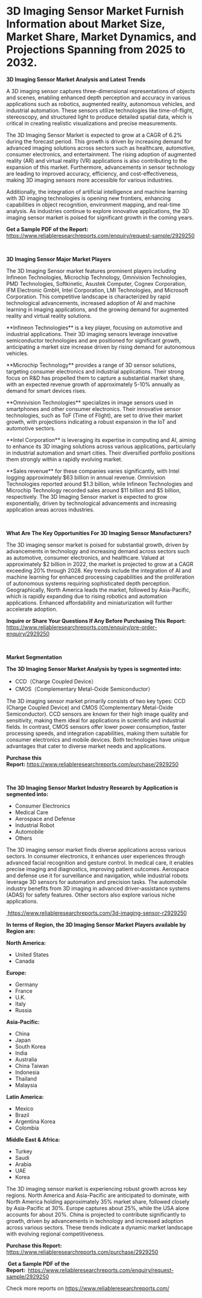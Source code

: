 <p><h1>3D Imaging Sensor Market Furnish Information about Market Size, Market Share, Market Dynamics, and Projections Spanning from 2025 to 2032.</h1></p><p><strong>3D Imaging Sensor Market Analysis and Latest Trends</strong></p>
<p><p>A 3D imaging sensor captures three-dimensional representations of objects and scenes, enabling enhanced depth perception and accuracy in various applications such as robotics, augmented reality, autonomous vehicles, and industrial automation. These sensors utilize technologies like time-of-flight, stereoscopy, and structured light to produce detailed spatial data, which is critical in creating realistic visualizations and precise measurements.</p><p>The 3D Imaging Sensor Market is expected to grow at a CAGR of 6.2% during the forecast period. This growth is driven by increasing demand for advanced imaging solutions across sectors such as healthcare, automotive, consumer electronics, and entertainment. The rising adoption of augmented reality (AR) and virtual reality (VR) applications is also contributing to the expansion of this market. Furthermore, advancements in sensor technology are leading to improved accuracy, efficiency, and cost-effectiveness, making 3D imaging sensors more accessible for various industries. </p><p>Additionally, the integration of artificial intelligence and machine learning with 3D imaging technologies is opening new frontiers, enhancing capabilities in object recognition, environment mapping, and real-time analysis. As industries continue to explore innovative applications, the 3D imaging sensor market is poised for significant growth in the coming years.</p></p>
<p><strong>Get a Sample PDF of the Report:&nbsp;</strong> <a href="https://www.reliableresearchreports.com/enquiry/request-sample/2929250?utm_campaign=3213&utm_medium=2&utm_source=Github&utm_content=ia&utm_term=12032025&utm_id=3d-imaging-sensor">https://www.reliableresearchreports.com/enquiry/request-sample/2929250</a></p>
<p>&nbsp;</p>
<p><strong>3D Imaging Sensor Major Market Players</strong></p>
<p><p>The 3D Imaging Sensor market features prominent players including Infineon Technologies, Microchip Technology, Omnivision Technologies, PMD Technologies, Softkinetic, Asustek Computer, Cognex Corporation, IFM Electronic GmbH, Intel Corporation, LMI Technologies, and Microsoft Corporation. This competitive landscape is characterized by rapid technological advancements, increased adoption of AI and machine learning in imaging applications, and the growing demand for augmented reality and virtual reality solutions.</p><p>**Infineon Technologies** is a key player, focusing on automotive and industrial applications. Their 3D imaging sensors leverage innovative semiconductor technologies and are positioned for significant growth, anticipating a market size increase driven by rising demand for autonomous vehicles.</p><p>**Microchip Technology** provides a range of 3D sensor solutions, targeting consumer electronics and industrial applications. Their strong focus on R&D has propelled them to capture a substantial market share, with an expected revenue growth of approximately 5-10% annually as demand for smart devices rises.</p><p>**Omnivision Technologies** specializes in image sensors used in smartphones and other consumer electronics. Their innovative sensor technologies, such as ToF (Time of Flight), are set to drive their market growth, with projections indicating a robust expansion in the IoT and automotive sectors.</p><p>**Intel Corporation** is leveraging its expertise in computing and AI, aiming to enhance its 3D imaging solutions across various applications, particularly in industrial automation and smart cities. Their diversified portfolio positions them strongly within a rapidly evolving market.</p><p>**Sales revenue** for these companies varies significantly, with Intel logging approximately $63 billion in annual revenue. Omnivision Technologies reported around $1.3 billion, while Infineon Technologies and Microchip Technology recorded sales around $11 billion and $5 billion, respectively. The 3D Imaging Sensor market is expected to grow exponentially, driven by technological advancements and increasing application areas across industries.</p></p>
<p>&nbsp;</p>
<p><strong>What Are The Key Opportunities For 3D Imaging Sensor Manufacturers?</strong></p>
<p><p>The 3D imaging sensor market is poised for substantial growth, driven by advancements in technology and increasing demand across sectors such as automotive, consumer electronics, and healthcare. Valued at approximately $2 billion in 2022, the market is projected to grow at a CAGR exceeding 20% through 2028. Key trends include the integration of AI and machine learning for enhanced processing capabilities and the proliferation of autonomous systems requiring sophisticated depth perception. Geographically, North America leads the market, followed by Asia-Pacific, which is rapidly expanding due to rising robotics and automation applications. Enhanced affordability and miniaturization will further accelerate adoption.</p></p>
<p><strong>Inquire or Share Your Questions If Any Before Purchasing This Report:</strong> <a href="https://www.reliableresearchreports.com/enquiry/pre-order-enquiry/2929250?utm_campaign=3213&utm_medium=2&utm_source=Github&utm_content=ia&utm_term=12032025&utm_id=3d-imaging-sensor">https://www.reliableresearchreports.com/enquiry/pre-order-enquiry/2929250</a></p>
<p>&nbsp;</p>
<p><strong>Market Segmentation</strong></p>
<p><strong>The 3D Imaging Sensor Market Analysis by types is segmented into:</strong></p>
<p><ul><li>CCD（Charge Coupled Device）</li><li>CMOS（Complementary Metal-Oxide Semiconductor）</li></ul></p>
<p><p>The 3D imaging sensor market primarily consists of two key types: CCD (Charge Coupled Device) and CMOS (Complementary Metal-Oxide Semiconductor). CCD sensors are known for their high image quality and sensitivity, making them ideal for applications in scientific and industrial fields. In contrast, CMOS sensors offer lower power consumption, faster processing speeds, and integration capabilities, making them suitable for consumer electronics and mobile devices. Both technologies have unique advantages that cater to diverse market needs and applications.</p></p>
<p><strong>Purchase this Report:&nbsp;</strong><a href="https://www.reliableresearchreports.com/purchase/2929250?utm_campaign=3213&utm_medium=2&utm_source=Github&utm_content=ia&utm_term=12032025&utm_id=3d-imaging-sensor">https://www.reliableresearchreports.com/purchase/2929250</a></p>
<p>&nbsp;</p>
<p><strong>The 3D Imaging Sensor Market Industry Research by Application is segmented into:</strong></p>
<p><ul><li>Consumer Electronics</li><li>Medical Care</li><li>Aerospace and Defense</li><li>Industrial Robot</li><li>Automobile</li><li>Others</li></ul></p>
<p><p>The 3D imaging sensor market finds diverse applications across various sectors. In consumer electronics, it enhances user experiences through advanced facial recognition and gesture control. In medical care, it enables precise imaging and diagnostics, improving patient outcomes. Aerospace and defense use it for surveillance and navigation, while industrial robots leverage 3D sensors for automation and precision tasks. The automobile industry benefits from 3D imaging in advanced driver-assistance systems (ADAS) for safety features. Other sectors also explore various niche applications.</p></p>
<p><a href="https://www.reliableresearchreports.com/3d-imaging-sensor-r2929250?utm_campaign=3213&utm_medium=2&utm_source=Github&utm_content=ia&utm_term=12032025&utm_id=3d-imaging-sensor">&nbsp;https://www.reliableresearchreports.com/3d-imaging-sensor-r2929250</a></p>
<p><strong>In terms of Region, the 3D Imaging Sensor Market Players available by Region are:</strong></p>
<p>
    <p> <strong> North America: </strong>
        <ul>
            <li>United States</li>
            <li>Canada</li>
        </ul>
        </p> 
    <p> <strong> Europe: </strong>
        <ul>
            <li>Germany</li>
            <li>France</li>
            <li>U.K.</li>
            <li>Italy</li>
            <li>Russia</li>
        </ul>
        </p> 
    <p> <strong> Asia-Pacific: </strong>
        <ul>
            <li>China</li>
            <li>Japan</li>
            <li>South Korea</li>
            <li>India</li>
            <li>Australia</li>
            <li>China Taiwan</li>
            <li>Indonesia</li>
            <li>Thailand</li>
            <li>Malaysia</li>
        </ul>
        </p> 
    <p> <strong> Latin America: </strong>
        <ul>
            <li>Mexico</li>
            <li>Brazil</li>
            <li>Argentina Korea</li>
            <li>Colombia</li>
        </ul>
        </p> 
    <p> <strong> Middle East & Africa: </strong>
        <ul>
            <li>Turkey</li>
            <li>Saudi</li>
            <li>Arabia</li>
            <li>UAE</li>
            <li>Korea</li>
        </ul>
    </p>
    </p>
<p><p>The 3D imaging sensor market is experiencing robust growth across key regions. North America and Asia-Pacific are anticipated to dominate, with North America holding approximately 35% market share, followed closely by Asia-Pacific at 30%. Europe captures about 25%, while the USA alone accounts for about 20%. China is projected to contribute significantly to growth, driven by advancements in technology and increased adoption across various sectors. These trends indicate a dynamic market landscape with evolving regional competitiveness.</p></p>
<p><strong>Purchase this Report: </strong><a href="https://www.reliableresearchreports.com/purchase/2929250?utm_campaign=3213&utm_medium=2&utm_source=Github&utm_content=ia&utm_term=12032025&utm_id=3d-imaging-sensor">https://www.reliableresearchreports.com/purchase/2929250</a></p>
<p>&nbsp;<strong>Get a Sample PDF of the Report:&nbsp;&nbsp;</strong><a href="https://www.reliableresearchreports.com/enquiry/request-sample/2929250?utm_campaign=3213&utm_medium=2&utm_source=Github&utm_content=ia&utm_term=12032025&utm_id=3d-imaging-sensor">https://www.reliableresearchreports.com/enquiry/request-sample/2929250</a></p>
<p><strong></strong></p>
<p>Check more reports on <a href="https://www.reliableresearchreports.com/?utm_campaign=3213&utm_medium=2&utm_source=Github&utm_content=ia&utm_term=12032025&utm_id=3d-imaging-sensor">https://www.reliableresearchreports.com/</a></p>
